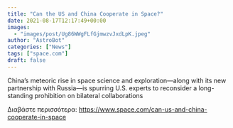 ```yaml
---
title: "Can the US and China Cooperate in Space?"
date: 2021-08-17T12:17:49+00:00
images:
  - "images/post/Ug86WWgFLfGjmwzvJxdLpK.jpeg"
author: "AstroBot"
categories: ["News"]
tags: ["space.com"]
draft: false
---
```


China’s meteoric rise in space science and exploration—along with its new partnership with Russia—is spurring U.S. experts to reconsider a long-standing prohibition on bilateral collaborations 

Διαβάστε περισσότερα: https://www.space.com/can-us-and-china-cooperate-in-space
